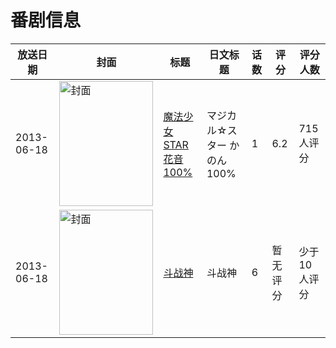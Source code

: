 # 番剧信息

|放送日期|封面|标题|日文标题|话数|评分|评分人数|
|---|---|---|---|---|---|---|
|2013-06-18|<img src="https://lain.bgm.tv/pic/cover/c/30/dc/67407_WGwhd.jpg" alt="封面" style="width:150px;height:200px;object-fit:cover;">|[魔法少女STAR花音100%](https://bangumi.tv/subject/67407)|マジカル☆スター かのん100%|1|6.2|715人评分|
|2013-06-18|<img src="https://lain.bgm.tv/pic/cover/c/2b/8e/169276_AHwr7.jpg" alt="封面" style="width:150px;height:200px;object-fit:cover;">|[斗战神](https://bangumi.tv/subject/169276)|斗战神|6|暂无评分|少于10人评分|
